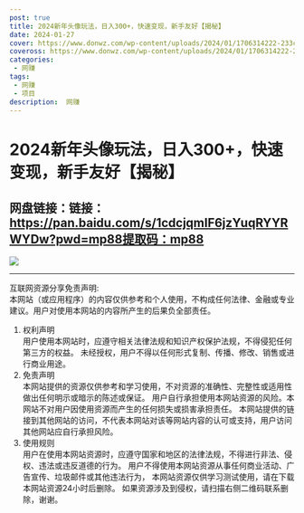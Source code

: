 ```yaml
---
post: true
title: 2024新年头像玩法，日入300+，快速变现，新手友好【揭秘】
date: 2024-01-27
cover: https://www.donwz.com/wp-content/uploads/2024/01/1706314222-233ca8566fe6cf3.jpg
coveross: https://www.donwz.com/wp-content/uploads/2024/01/1706314222-233ca8566fe6cf3.jpg
categories:
 - 网赚
tags:
 - 网赚
 - 项目
description:  网赚
---
```

# 2024新年头像玩法，日入300+，快速变现，新手友好【揭秘】

## 网盘链接：链接：https://pan.baidu.com/s/1cdcjqmIF6jzYuqRYYRWYDw?pwd=mp88提取码：mp88  

![](https://www.donwz.com/wp-content/uploads/2024/01/1706314222-233ca8566fe6cf3.jpg)

---
互联网资源分享免责声明:  
本网站（或应用程序）的内容仅供参考和个人使用，不构成任何法律、金融或专业建议。用户对使用本网站的内容所产生的后果负全部责任。
1. 权利声明  
用户使用本网站时，应遵守相关法律法规和知识产权保护法规，不得侵犯任何第三方的权益。
未经授权，用户不得以任何形式复制、传播、修改、销售或进行商业用途。
2. 免责声明  
本网站提供的资源仅供参考和学习使用，不对资源的准确性、完整性或适用性做出任何明示或暗示的陈述或保证。
用户自行承担使用本网站资源的风险。本网站不对用户因使用资源而产生的任何损失或损害承担责任。
本网站提供的链接到其他网站的访问，不代表本网站对该等网站内容的认可或支持，用户访问其他网站应自行承担风险。
3. 使用规则  
用户在使用本网站资源时，应遵守国家和地区的法律法规，不得进行非法、侵权、违法或违反道德的行为。
用户不得使用本网站资源从事任何商业活动、广告宣传、垃圾邮件或其他违法行为，
本网站资源仅供学习测试使用，请在下载本网站资源24小时后删除。
如果资源涉及到侵权，请扫描右侧二维码联系删除，谢谢。
